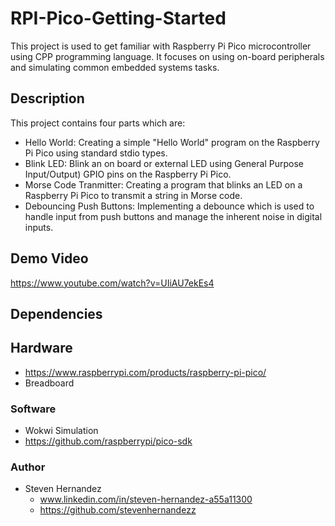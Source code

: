 # RPI-Pico-Getting-Started
 This project is used to get familiar with Raspberry Pi Pico microcontroller using CPP programming language. It focuses on using on-board peripherals and simulating common embedded systems tasks.
 
## Description
This project contains four parts which are:
 
 * Hello World: Creating a simple "Hello World" program on the Raspberry Pi Pico using standard stdio types.
 * Blink LED: Blink an on board or external LED using General Purpose Input/Output) GPIO pins on the Raspberry Pi Pico.
 * Morse Code Tranmitter: Creating a program that blinks an LED on a Raspberry Pi Pico to transmit a string in Morse code.
 * Debouncing Push Buttons: Implementing a debounce which is used to handle input from push buttons and manage the inherent noise in digital inputs.

## Demo Video
https://www.youtube.com/watch?v=UIiAU7ekEs4

## Dependencies
## Hardware
* https://www.raspberrypi.com/products/raspberry-pi-pico/
* Breadboard

### Software
* Wokwi Simulation
* https://github.com/raspberrypi/pico-sdk

### Author
* Steven Hernandez
  - www.linkedin.com/in/steven-hernandez-a55a11300
  - https://github.com/stevenhernandezz

